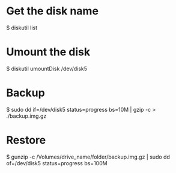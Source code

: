 # Get the disk name
$ diskutil list

# Umount the disk
$ diskutil umountDisk /dev/disk5

# Backup
$ sudo dd if=/dev/disk5 status=progress bs=10M | gzip -c > ./backup.img.gz

# Restore
$ gunzip -c /Volumes/drive_name/folder/backup.img.gz | sudo dd of=/dev/disk5 status=progress bs=100M

